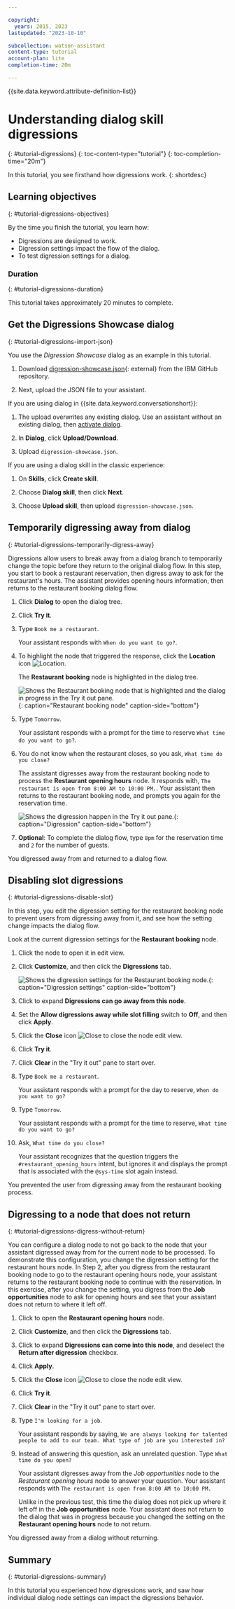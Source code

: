 ```yaml
---

copyright:
  years: 2015, 2023
lastupdated: "2023-10-10"

subcollection: watson-assistant
content-type: tutorial
account-plan: lite
completion-time: 20m

---
```


{{site.data.keyword.attribute-definition-list}}

# Understanding dialog skill digressions
{: #tutorial-digressions}
{: toc-content-type="tutorial"}
{: toc-completion-time="20m"}

In this tutorial, you see firsthand how digressions work.
{: shortdesc}

## Learning objectives
{: #tutorial-digressions-objectives}

By the time you finish the tutorial, you learn how:

- Digressions are designed to work.
- Digression settings impact the flow of the dialog.
- To test digression settings for a dialog.

### Duration
{: #tutorial-digressions-duration}

This tutorial takes approximately 20 minutes to complete.

## Get the Digressions Showcase dialog
{: #tutorial-digressions-import-json}

You use the *Digression Showcase* dialog as an example in this tutorial. 

1. Download [digression-showcase.json](https://github.com/watson-developer-cloud/community/blob/master/watson-assistant/digression-showcase.json){: external} from the IBM GitHub repository.

2. Next, upload the JSON file to your assistant. 

If you are using dialog in {{site.data.keyword.conversationshort}}:

1. The upload overwrites any existing dialog. Use an assistant without an existing dialog, then [activate dialog](/docs/watson-assistant?topic=watson-assistant-skill-dialog-add). 

1. In **Dialog**, click **Upload/Download**. 

1. Upload `digression-showcase.json`.

If you are using a dialog skill in the classic experience:

1. On **Skills**, click **Create skill**.

1. Choose **Dialog skill**, then click **Next**.

1. Choose **Upload skill**, then upload `digression-showcase.json`.

## Temporarily digressing away from dialog
{: #tutorial-digressions-temporarily-digress-away}

Digressions allow users to break away from a dialog branch to temporarily change the topic before they return to the original dialog flow. In this step, you start to book a restaurant reservation, then digress away to ask for the restaurant's hours. The assistant provides opening hours information, then returns to the restaurant booking dialog flow.

1. Click **Dialog** to open the dialog tree.

1. Click **Try it**.

1. Type `Book me a restaurant`.

   Your assistant responds with `When do you want to go?`.

1. To highlight the node that triggered the response, click the **Location** icon ![Location](images/try-it-location.svg).

   The **Restaurant booking** node is highlighted in the dialog tree.
   
   ![Shows the Restaurant booking node that is highlighted and the dialog in progress in the Try it out pane.](images/tut-dig-location.png){: caption="Restaurant booking node" caption-side="bottom"}

1. Type `Tomorrow`.

    Your assistant responds with a prompt for the time to reserve `What time do you want to go?`.

1. You do not know when the restaurant closes, so you ask, `What time do you close?`

    The assistant digresses away from the restaurant booking node to process the **Restaurant opening hours** node. It responds with, `The restaurant is open from 8:00 AM to 10:00 PM.`. Your assistant then returns to the restaurant booking node, and prompts you again for the reservation time.

    ![Shows the digression happen in the Try it out pane.](images/tut-dig-digression.png){: caption="Digression" caption-side="bottom"}

1. **Optional**: To complete the dialog flow, type `8pm` for the reservation time and `2` for the number of guests.

You digressed away from and returned to a dialog flow.

## Disabling slot digressions
{: #tutorial-digressions-disable-slot}

In this step, you edit the digression setting for the restaurant booking node to prevent users from digressing away from it, and see how the setting change impacts the dialog flow.

Look at the current digression settings for the **Restaurant booking** node. 

1. Click the node to open it in edit view.

1. Click **Customize**, and then click the **Digressions** tab.

   ![Shows the digression settings for the Restaurant booking node.](images/tut-dig-resto-settings.png){: caption="Digression settings" caption-side="bottom"}

1. Click to expand **Digressions can go away from this node**.

1. Set the **Allow digressions away while slot filling** switch to **Off**, and then click **Apply**.

1. Click the **Close** icon ![Close](images/close-x.svg) to close the node edit view.

1. Click **Try it**.

1. Click **Clear** in the "Try it out" pane to start over. 

1. Type `Book me a restaurant`.

    Your assistant responds with a prompt for the day to reserve, `When do you want to go?`

1. Type `Tomorrow`.

    Your assistant responds with a prompt for the time to reserve, `What time do you want to go?`

1. Ask, `What time do you close?`

    Your assistant recognizes that the question triggers the `#restaurant_opening_hours` intent, but ignores it and displays the prompt that is associated with the `@sys-time` slot again instead.

You prevented the user from digressing away from the restaurant booking process.

## Digressing to a node that does not return
{: #tutorial-digressions-digress-without-return}

You can configure a dialog node to not go back to the node that your assistant digressed away from for the current node to be processed. To demonstrate this configuration, you change the digression setting for the restaurant hours node. In Step 2, after you digress from the restaurant booking node to go to the restaurant opening hours node, your assistant returns to the restaurant booking node to continue with the reservation. In this exercise, after you change the setting, you digress from the **Job opportunities** node to ask for  opening hours and see that your assistant does not return to where it left off.

1. Click to open the **Restaurant opening hours** node.

1. Click **Customize**, and then click the **Digressions** tab.

1. Click to expand **Digressions can come into this node**, and deselect the **Return after digression** checkbox. 

1. Click **Apply**.

1. Click the **Close** icon ![Close](images/close-x.svg) to close the node edit view.

1. Click **Try it**.

1. Click **Clear** in the "Try it out" pane to start over. 

1. Type `I'm looking for a job`.

    Your assistant responds by saying, `We are always looking for talented people to add to our team. What type of job are you interested in?`

1. Instead of answering this question, ask an unrelated question. Type `What time do you open?`

    Your assistant digresses away from the *Job opportunities* node to the *Restaurant opening hours* node to answer your question. Your assistant responds with `The restaurant is open from 8:00 AM to 10:00 PM.`

    Unlike in the previous test, this time the dialog does not pick up where it left off in the **Job opportunities** node. Your assistant does not return to the dialog that was in progress because you changed the setting on the **Restaurant opening hours** node to not return.

You digressed away from a dialog without returning.

## Summary
{: #tutorial-digressions-summary}

In this tutorial you experienced how digressions work, and saw how individual dialog node settings can impact the digressions behavior.
